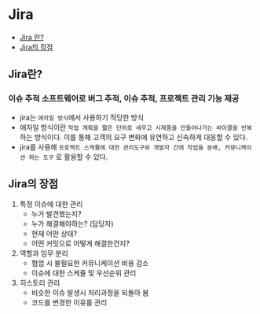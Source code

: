 # Jira



* [Jira 란?](#jira란)
* [Jira의 장점](#jira의-장점)





## Jira란?

### 이슈 추적 소프트웨어로 버그 추적, 이슈 추적, 프로젝트 관리 기능 제공

- jira는 `애자일 방식`에서 사용하기 적당한 방식
- 애자일 방식이란 `작업 계획을 짧은 단위로 세우고 시제품을 만들어나가는 싸이클을 반복` 하는 방식이다. 이를 통해 고객의 요구 변화에 유연하고 신속하게 대응할 수 있다.
- jira를 사용해 `프로젝트 스케쥴에 대한 관리도구와 개발자 간에 작업을 분배, 커뮤니케이션 하는 도구` 로 활용할 수 있다.



## Jira의 장점

1. 특정 이슈에 대한 관리
   - 누가 발견했는지?
   - 누가 해결해야하는? (담당자)
   - 현재 어떤 상태?
   - 어떤 커밋으로 어떻게 해결한건지?
2. 역할과 임무 분리
   - 협업 시 불필요한 커뮤니케이션 비용 감소
   - 이슈에 대한 스케쥴 및 우선순위 관리
3. 히스토리 관리
   - 비슷한 이슈 발생시 처리과정을 되돌아 봄
   - 코드를 변경한 이유를 관리

